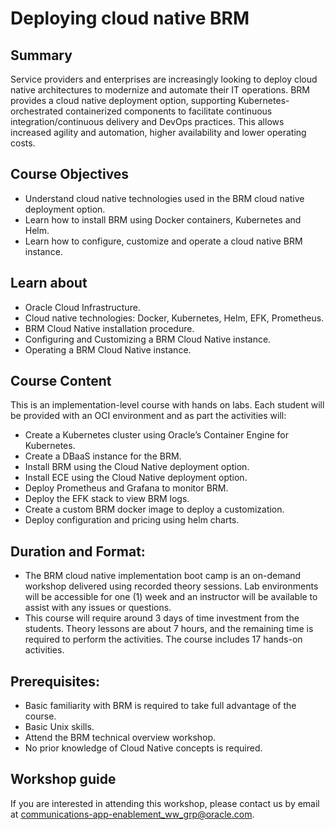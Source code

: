 # Deploying cloud native BRM

## Summary

Service providers and enterprises are increasingly looking to deploy cloud native architectures to modernize and automate their IT operations. BRM provides a cloud native deployment option, supporting Kubernetes-orchestrated containerized components to facilitate continuous integration/continuous delivery and DevOps practices. This allows increased agility and automation, higher availability and lower operating costs.

## Course Objectives

- Understand cloud native technologies used in the BRM cloud native deployment option.
- Learn how to install BRM using Docker containers, Kubernetes and Helm.
- Learn how to configure, customize and operate a cloud native BRM instance.


## Learn about

- Oracle Cloud Infrastructure.
- Cloud native technologies: Docker, Kubernetes, Helm, EFK, Prometheus.
- BRM Cloud Native installation procedure.
- Configuring and Customizing a BRM Cloud Native instance.
- Operating a BRM Cloud Native instance.


## Course Content

This is an implementation-level course with hands on labs. Each student will be provided with an OCI environment and as part the activities will:

- Create a Kubernetes cluster using Oracle’s Container Engine for Kubernetes.
- Create a DBaaS instance for the BRM.
- Install BRM using the Cloud Native deployment option.
- Install ECE using the Cloud Native deployment option.
- Deploy Prometheus and Grafana to monitor BRM.
- Deploy the EFK stack to view BRM logs.
- Create a custom BRM docker image to deploy a customization.
- Deploy configuration and pricing using helm charts.



## Duration and Format:

- The BRM cloud native implementation boot camp is an on-demand workshop delivered using recorded theory sessions. Lab environments will be accessible for one (1) week and an instructor will be available to assist with any issues or questions.
- This course will require around 3 days of time investment from the students. Theory lessons are about 7 hours, and the remaining time is required to perform the activities. The course includes 17 hands-on activities.


## Prerequisites:
- Basic familiarity with BRM is required to take full advantage of the course.
- Basic Unix skills.
- Attend the BRM technical overview workshop.
- No prior knowledge of Cloud Native concepts is required.


## Workshop guide

If you are interested in attending this workshop, please contact us by email at communications-app-enablement_ww_grp@oracle.com.
